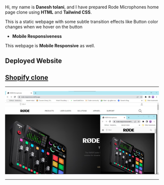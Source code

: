 Hi, my name is **Danesh tolani**, and I have prepared Rode Microphones home page clone using **HTML** and **Tailwind CSS**.

This is a static webpage with some subtle transition effects like Button color changes when we hover on the button

- **Mobile Responsiveness**

This webpage is **Mobile Responsive** as well.

## Deployed Website

## [Shopify clone](https://rode-responsive.netlify.app/)

---

![](assets/screenshots/1.jpg)

---
